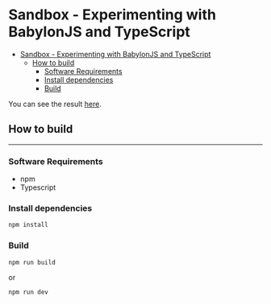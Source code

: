 # Sandbox - Experimenting with BabylonJS and TypeScript

- [Sandbox - Experimenting with BabylonJS and TypeScript](#sandbox---experimenting-with-babylonjs-and-typescript)
  - [How to build](#how-to-build)
    - [Software Requirements](#software-requirements)
    - [Install dependencies](#install-dependencies)
    - [Build](#build)

You can see the result [here](https://corysia.github.com/Sandbox).

## How to build

---

### Software Requirements

- npm
- Typescript

### Install dependencies

```bash
npm install
```

### Build

```bash
npm run build
```

or

```bash
npm run dev
```
